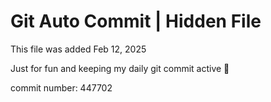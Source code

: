 # Git Auto Commit | Hidden File

This file was added Feb 12, 2025

Just for fun and keeping my daily git commit active 🤪

commit number: 447702

